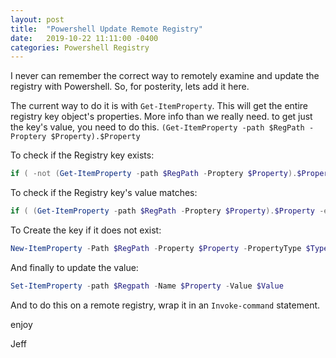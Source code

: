 ```yaml
---
layout: post
title:  "Powershell Update Remote Registry"
date:   2019-10-22 11:11:00 -0400
categories: Powershell Registry
---
```



I never can remember the correct way to remotely examine and update the registry with Powershell.  So, for posterity, lets add it here.

The current way to do it is with `Get-ItemProperty`.  This will get the entire registry key object's properties.  More info than we really need.  to get just the key's value, you need to do this.  `(Get-ItemProperty -path $RegPath -Proptery $Property).$Property`

To check if the Registry key exists:   
```Powershell
if ( -not (Get-ItemProperty -path $RegPath -Proptery $Property).$Property )   
```   

To check if the Registry key's value matches:   
```Powershell
if ( (Get-ItemProperty -path $RegPath -Proptery $Property).$Property -eq $Value )
```

To Create the key if it does not exist:
```Powershell
New-ItemProperty -Path $RegPath -Property $Property -PropertyType $Type   
```   

And finally to update the value:
```Powershell 
Set-ItemProperty -path $Regpath -Name $Property -Value $Value   
```

And to do this on a remote registry, wrap it in an `Invoke-command` statement.

enjoy

Jeff